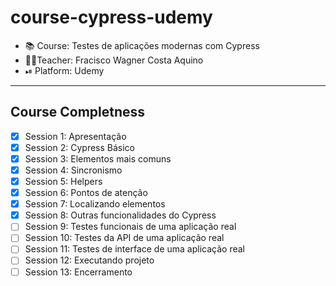 # course-cypress-udemy

- 📚 Course: Testes de aplicações modernas com Cypress
- 👨‍🏫Teacher: Fracisco Wagner Costa Aquino
- ⏯ Platform: Udemy

---

## Course Completness

- [X] Session 1: Apresentação
- [X] Session 2: Cypress Básico
- [X] Session 3: Elementos mais comuns
- [X] Session 4: Sincronismo
- [X] Session 5: Helpers
- [X] Session 6: Pontos de atenção
- [X] Session 7: Localizando elementos
- [X] Session 8: Outras funcionalidades do Cypress
- [ ] Session 9: Testes funcionais de uma aplicação real
- [ ] Session 10: Testes da API de uma aplicação real
- [ ] Session 11: Testes de interface de uma aplicação real
- [ ] Session 12: Executando projeto
- [ ] Session 13: Encerramento
